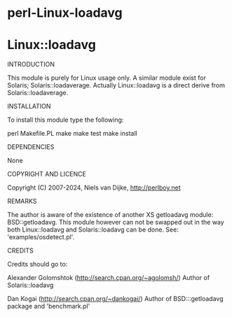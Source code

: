 # perl-Linux-loadavg

Linux::loadavg
==============

INTRODUCTION

This module is purely for Linux usage only. A similar module
exist for Solaris; Solaris::loadaverage. Actually Linux::loadavg
is a direct derive from Solaris::loadaverage. 

INSTALLATION

To install this module type the following:

   perl Makefile.PL
   make
   make test
   make install

DEPENDENCIES

   None

COPYRIGHT AND LICENCE

Copyright (C) 2007-2024, Niels van Dijke, http://perlboy.net

REMARKS

The author is aware of the existence of another XS getloadavg module:
BSD::getloadavg. This module however can not be swapped out in the way
both Linux::loadavg and Solaris::loadavg can be done. See:
'examples/osdetect.pl'. 

CREDITS

Credits should go to:

Alexander Golomshtok (http://search.cpan.org/~agolomsh/)
  Author of Solaris::loadavg

Dan Kogai (http://search.cpan.org/~dankogai/)
  Author of BSD:::getloadavg package and 'benchmark.pl'

